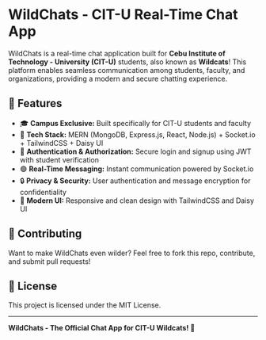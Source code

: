 # WildChats - CIT-U Real-Time Chat App

WildChats is a real-time chat application built for **Cebu Institute of Technology - University (CIT-U)** students, also known as **Wildcats**! This platform enables seamless communication among students, faculty, and organizations, providing a modern and secure chatting experience.

## 🚀 Features

- 🎓 **Campus Exclusive:** Built specifically for CIT-U students and faculty
- 🌟 **Tech Stack:** MERN (MongoDB, Express.js, React, Node.js) + Socket.io + TailwindCSS + Daisy UI
- 🔐 **Authentication & Authorization:** Secure login and signup using JWT with student verification
- 🟢 **Real-Time Messaging:** Instant communication powered by Socket.io
- 🔒 **Privacy & Security:** User authentication and message encryption for confidentiality
- 🎨 **Modern UI:** Responsive and clean design with TailwindCSS and Daisy UI


## 🤝 Contributing

Want to make WildChats even wilder? Feel free to fork this repo, contribute, and submit pull requests!

## 📜 License

This project is licensed under the MIT License.

---

**WildChats - The Official Chat App for CIT-U Wildcats! 🐾**
